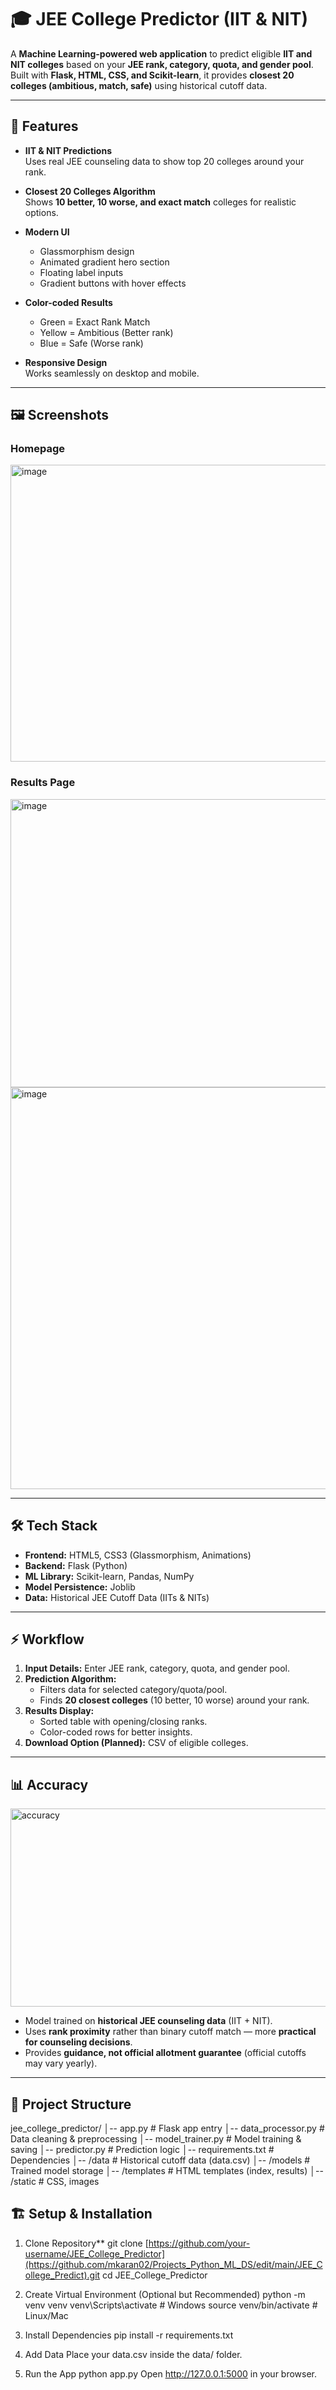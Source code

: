 # 🎓 JEE College Predictor (IIT & NIT)

A **Machine Learning-powered web application** to predict eligible **IIT and NIT colleges** based on your **JEE rank, category, quota, and gender pool**. Built with **Flask, HTML, CSS, and Scikit-learn**, it provides **closest 20 colleges (ambitious, match, safe)** using historical cutoff data.

---

## 🚀 Features

- **IIT & NIT Predictions**  
  Uses real JEE counseling data to show top 20 colleges around your rank.

- **Closest 20 Colleges Algorithm**  
  Shows **10 better, 10 worse, and exact match** colleges for realistic options.

- **Modern UI**  
  - Glassmorphism design  
  - Animated gradient hero section  
  - Floating label inputs  
  - Gradient buttons with hover effects  

- **Color-coded Results**  
  - Green = Exact Rank Match  
  - Yellow = Ambitious (Better rank)  
  - Blue = Safe (Worse rank)  

- **Responsive Design**  
  Works seamlessly on desktop and mobile.

---

## 🖼️ Screenshots

### **Homepage**
<img width="1203" height="475" alt="image" src="https://github.com/user-attachments/assets/72cec8f8-4fdb-42ea-9ac4-9280ce87110d" />


### **Results Page**

<img width="888" height="461" alt="image" src="https://github.com/user-attachments/assets/8d1ec0c2-fe8c-4b4a-9880-82af47f68351" />
<img width="1114" height="643" alt="image" src="https://github.com/user-attachments/assets/1b65e760-092d-4554-95b2-afdffff35f18" />


---

## 🛠️ Tech Stack

- **Frontend:** HTML5, CSS3 (Glassmorphism, Animations)  
- **Backend:** Flask (Python)  
- **ML Library:** Scikit-learn, Pandas, NumPy  
- **Model Persistence:** Joblib  
- **Data:** Historical JEE Cutoff Data (IITs & NITs)  

---

## ⚡ Workflow

1. **Input Details:** Enter JEE rank, category, quota, and gender pool.  
2. **Prediction Algorithm:**  
   - Filters data for selected category/quota/pool.  
   - Finds **20 closest colleges** (10 better, 10 worse) around your rank.  
3. **Results Display:**  
   - Sorted table with opening/closing ranks.  
   - Color-coded rows for better insights.  
4. **Download Option (Planned):** CSV of eligible colleges.

---

## 📊 Accuracy

<img width="512" height="317" alt="accuracy" src="https://github.com/user-attachments/assets/3d933175-b16b-471b-9c24-0ca208c56755" />

- Model trained on **historical JEE counseling data** (IIT + NIT).  
- Uses **rank proximity** rather than binary cutoff match — more **practical for counseling decisions**.  
- Provides **guidance, not official allotment guarantee** (official cutoffs may vary yearly).

---

## 📂 Project Structure

jee_college_predictor/
│-- app.py # Flask app entry
│-- data_processor.py # Data cleaning & preprocessing
│-- model_trainer.py # Model training & saving
│-- predictor.py # Prediction logic
│-- requirements.txt # Dependencies
│-- /data # Historical cutoff data (data.csv)
│-- /models # Trained model storage
│-- /templates # HTML templates (index, results)
│-- /static # CSS, images


## 🏗️ Setup & Installation

1. Clone Repository**
git clone [https://github.com/your-username/JEE_College_Predictor](https://github.com/mkaran02/Projects_Python_ML_DS/edit/main/JEE_College_Predict).git
cd JEE_College_Predictor

3. Create Virtual Environment (Optional but Recommended)
python -m venv venv
venv\Scripts\activate   # Windows
source venv/bin/activate # Linux/Mac

4. Install Dependencies
pip install -r requirements.txt

5. Add Data
Place your data.csv inside the data/ folder.

6. Run the App
python app.py
Open http://127.0.0.1:5000 in your browser.
